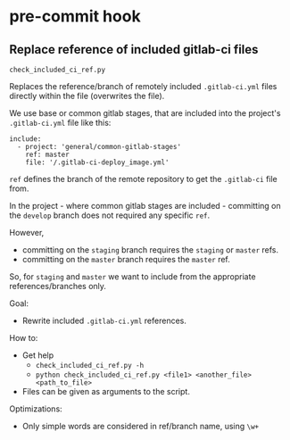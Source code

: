 # pre-commit hook

## Replace reference of included gitlab-ci files

`check_included_ci_ref.py`

Replaces the reference/branch of remotely included `.gitlab-ci.yml` files directly within the file (overwrites the file).


We use base or common gitlab stages, that are included into the project's `.gitlab-ci.yml` file like this:
```
include:
  - project: 'general/common-gitlab-stages'
    ref: master
    file: '/.gitlab-ci-deploy_image.yml'
```

`ref` defines the branch of the remote repository to get the `.gitlab-ci` file from.

In the project - where common gitlab stages are included - committing on the `develop` branch does not required any specific `ref`.

However,
* committing on the `staging` branch requires the `staging` or `master` refs.
* committing on the `master` branch requires the `master` ref.

So, for `staging` and `master` we want to include from the appropriate references/branches only.

Goal:
  * Rewrite included `.gitlab-ci.yml` references.

How to:
  * Get help
    - `check_included_ci_ref.py -h`
    - `python check_included_ci_ref.py <file1> <another_file> <path_to_file>`
  * Files can be given as arguments to the script.

Optimizations:
  * Only simple words are considered in ref/branch name, using `\w+`
